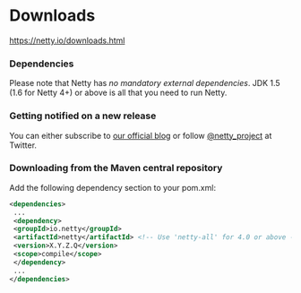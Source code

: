 # Downloads #

<https://netty.io/downloads.html>

### Dependencies

Please note that Netty has _no mandatory external dependencies_. JDK 1.5 (1.6 for Netty 4+) or above is all that you need to run Netty.

### Getting notified on a new release

You can either subscribe to [our official blog](https://netty.io/news/index.html) or follow [@netty\_project](https://twitter.com/netty_project) at Twitter.

### Downloading from the Maven central repository

Add the following dependency section to your pom.xml:

```xml
<dependencies>
 ...
 <dependency>
 <groupId>io.netty</groupId>
 <artifactId>netty</artifactId> <!-- Use 'netty-all' for 4.0 or above -->
 <version>X.Y.Z.Q</version>
 <scope>compile</scope>
 </dependency>
 ...
</dependencies>
```
